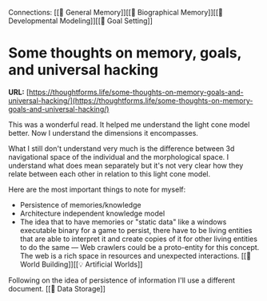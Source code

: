 
Connections:
[[🧩 General Memory]][[🧩 Biographical Memory]][[🧩 Developmental Modeling]][[🧩 Goal Setting]]

# Some thoughts on memory, goals, and universal hacking

**URL:** [https://thoughtforms.life/some-thoughts-on-memory-goals-and-universal-hacking/](https://thoughtforms.life/some-thoughts-on-memory-goals-and-universal-hacking/)

This was a wonderful read. It helped me understand the light cone model better. Now I understand the dimensions it encompasses. 

What I still don't understand very much is the difference between 3d navigational space of the individual and the morphological space. I understand what does mean separately but it's not very clear how they relate between each other in relation to this light cone model.

Here are the most important things to note for myself:
- Persistence of memories/knowledge
- Architecture independent knowledge model
- The idea that to have memories or "static data" like a windows executable binary for a game to persist, there have to be living entities that are able to interpret it and create copies of it for other living entities to do the same — Web crawlers could be a proto-entity for this concept. The web is a rich space in resources and unexpected interactions. [[📝 World Building]][[💡 Artificial Worlds]]

Following on the idea of persistence of information I'll use a different document. [[📝 Data Storage]]